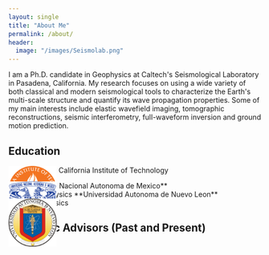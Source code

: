 ```yaml
---
layout: single
title: "About Me"
permalink: /about/
header:
  image: "/images/Seismolab.png"
---
```


I am a Ph.D. candidate in Geophysics at Caltech's Seismological Laboratory in Pasadena, California. My research focuses on using a wide variety of both classical and modern seismological tools to characterize the Earth's multi-scale structure and quantify its wave propagation properties. Some of my main interests include elastic wavefield imaging, tomographic reconstructions, seismic interferometry, full-waveform inversion and ground motion prediction.

## Education
<div id="over" style="position:absolute; width:10%; height:10%" alt="Caltech">
  <img src="/images/CALTECH_LOGO.png">
</div>

<p style="margin-left: 100px">California Institute of Technology</p> 

<div id="over" style="position:absolute; width:10%; height:10%" alt="UNAM">
  <img src="/images/UNAM_LOGO.png">
</div>
**Universidad Nacional Autonoma de Mexico**
<br>
M.S. in Geophysics

<div id="over" style="position:absolute; width:10%; height:10%" alt="UANL">
  <img src="/images/UANL_LOGO.png">
</div>
**Universidad Autonoma de Nuevo Leon**
<br>
B.S in Geophysics

## Academic Advisors (Past and Present)
